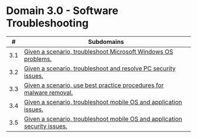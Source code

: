 # Domain 3.0 - Software Troubleshooting

| #   | Subdomains                                                                                                                                               |
| --- | -------------------------------------------------------------------------------------------------------------------------------------------------------- |
| 3.1 | [Given a scenario, troubleshoot Microsoft Windows OS problems.](https://github.com/SherryPham/a-plus-notes/tree/main/Core_2-Domain_3#readme)             |
| 3.2 | [Given a scenario, troubleshoot and resolve PC security issues.](https://github.com/SherryPham/a-plus-notes/tree/main/Core_2-Domain_3#readme)            |
| 3.3 | [Given a scenario, use best practice procedures for malware removal.](https://github.com/SherryPham/a-plus-notes/tree/main/Core_2-Domain_3#readme)       |
| 3.4 | [Given a scenario, troubleshoot mobile OS and application issues.](https://github.com/SherryPham/a-plus-notes/tree/main/Core_2-Domain_3#readme)          |
| 3.5 | [Given a scenario, troubleshoot mobile OS and application security issues.](https://github.com/SherryPham/a-plus-notes/tree/main/Core_2-Domain_3#readme) |
